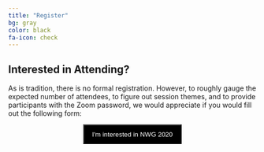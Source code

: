 ```yaml
---
title: "Register"
bg: gray
color: black
fa-icon: check
---
```


## Interested in Attending? 
As is tradition, there is no formal registration.  However, to roughly gauge the expected number of attendees, to figure out session themes, and to provide participants with the Zoom password, we would appreciate if you would fill out the following form:

<center>
<a href="https://forms.gle/DfJhVqSdGs8DwZTx8"><button name="button" style="background-color:black;color:white;width:200px;
height:40px;">I'm interested in NWG 2020</button></a>
</center>
